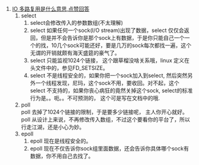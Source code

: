 1. [IO 多路复用是什么意思,点赞回答](https://www.zhihu.com/question/32163005)   
    1. select
        1. select会修改传入的参数数组(不太理解)  
        1. select 如果任何一个sock(I/O stream)出现了数据，select 仅仅会返回，但是并不会告诉你是那个sock上有数据，于是你只能自己一个一个的找，10几个sock可能还好，要是几万的sock每次都找一遍，这个无谓的开销就颇有海天盛筵的豪气了。
        1. select 只能监视1024个链接， 这个跟草榴没啥关系哦，linux 定义在头文件中的，参见FD_SETSIZE。  
        1. select 不是线程安全的，如果你把一个sock加入到select, 然后突然另外一个线程发现，尼玛，这个sock不用，要收回。对不起，这个select 不支持的，如果你丧心病狂的竟然关掉这个sock, select的标准行为是。。呃。。不可预测的， 这个可是写在文档中的哦.
    1. poll   
        poll 去掉了1024个链接的限制，于是要多少链接呢， 主人你开心就好。
        poll 从设计上来说，不再修改传入数组，不过这个要看你的平台了，所以行走江湖，还是小心为妙。
    1. epoll  
        1. epoll 现在是线程安全的。    
        1. epoll 现在不仅告诉你sock组里面数据，还会告诉你具体哪个sock有数据，你不用自己去找了。   
